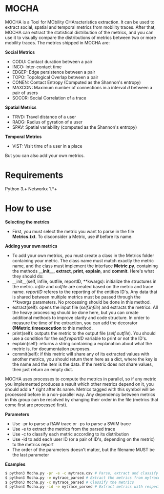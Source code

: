 # MOCHA
MOCHA is a Tool for MObility CHAracteristics extraction. It can be used to extract social, spatial and temporal metrics from mobility traces. After that, MOCHA can extract the statistical distribution of the metrics, and you can use it to visually compare the distributions of metrics between two or more mobility traces. The metrics shipped in MOCHA are:

__Social Metrics__
 - CODU: Contact duration between a pair
 - INCO: Inter-contact time
 - EDGEP: Edge persistence between a pair
 - TOPO: Topological Overlap between a pair
 - CONEN: Contact Entropy (Computed as the Shannon's entropy)
 - MAXCON: Maximum number of connections in a interval *d* between a pair of users
 - SOCOR: Social Correlation of a trace
 
__Spatial Metrics__
 - TRVD: Travel distance of a user
 - RADG: Radius of gyration of a user
 - SPAV: Spatial variability (computed as the Shannon's entropy)
 
__Temporal Metrics__
 - VIST: Visit time of a user in a place

But you can also add your own metrics.

# Requirements
Python 3.+
Networkx 1.*+

# How to use

__Selecting the metrics__
- First, you must select the metric you want to parse in the file __Metrics.txt__. To disconsider a Metric, use __#__ before its name. 

__Adding your own metrics__
- To add your own metrics, you must create a class in the Metrics folder containing your metric. The class name must match exactly the metric name, and the class must implement the interface **Metric.py**, containing the methods **\_\_init\_\_**, **extract**, **print**, **explain**, and **commit**. Here's what they should do:
 - \_\_init\_\_(self, infile, outfile, reportID, \*\*kwargs): initialize the structures in the metric. *infile* and *outfile* are created based on the metric and trace name. *reportID* referes to the reporting of the entities ID's. Any data that is shared between multiple metrics must be passed through the *\*\*kwargs* parameters. No processing should be done in this method.
 - extract(self): opens the input file (*self.infile*) and extracts the metrics. All the heavy processing should be done here, but you can create additional methods to improve clarity and code structure. In order to measure the time of the extraction, you can add the decorator **@Metric.timeexecution** to this method.
 - print(self): outputs the metric to the output file (*self.outfile*). You should use a condition for the *self.reportID* variable to print or not the ID's.
 - explain(self): returns a string containing a explanation about what the metric is, for documentation purposes.
 - commit(self): if this metric will share any of its extracted values with another metrics, you should return them here as a dict, where the key is the name and the item is the data. If the metric does not share values, then just return an empty dict.

MOCHA uses processes to compute the metrics in parallel, so if any metric you implemented produces a result which other metrics depend on it, you should add a __\*__  right after its name. Metrics tagged with this symbol will be processed before in a non-parallel way. Any dependency between metrics in this group can be resolved by changing their order in the file (metrics that come first are processed first). 


__Parameters__
 - Use -pr to parse a RAW trace or -ps to parse a SWIM trace
 - Use -e to extract the metrics from the parsed trace
 - Use -c to classify each metric according to its distribution
 - Use -id to add each user ID (or a pair of ID's, depending on the metric) to the metrics report
 - The order of the parameters doesn't matter, but the filename MUST be the last parameter
 
__Examples__
```sh
$ python3 Mocha.py -pr -e -c mytrace.csv # Parse, extract and classify the RAW trace mytrace.csv
$ python3 Mocha.py -e mytrace_parsed # Extract the metrics from mytrace_parsed.csv
$ python3 Mocha.py -c mytrace_parsed # Classify the metrics
$ python3 Mocha.py -id -e mytrace_parsed # Extract metrics with respective users' IDs
```
